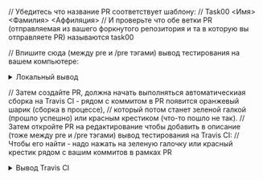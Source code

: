 // Убедитесь что название PR соответствует шаблону:
// Task00 <Имя> <Фамилия> <Аффиляция>
// И проверьте что обе ветки PR (отправляемая из вашего форкнутого репозитория и та в которую вы отправляете PR) называются task00

// Впишите сюда (между pre и /pre тэгами) вывод тестирования на вашем компьютере:

<details><summary>Локальный вывод</summary><p>

<pre>
Number of OpenCL platforms: 1
Platform #1/1
        Platform name: Intel(R) CPU Runtime for OpenCL(TM) Applications
        Vendor name: Intel(R) Corporation
        Number of Devices: 1
        Device #1/1
                Device name: Intel(R) Core(TM) i5-8250U CPU @ 1.60GHz
                Device type: 2
                Device memory: 8251219968 bytes
                Device is available
                Device version: OpenCL 2.1 (Build 0)
                Driver version: 18.1.0.0920
</pre>

</p></details>

// Затем создайте PR, должна начать выполняться автоматическиая сборка на Travis CI - рядом с коммитом в PR появится оранжевый шарик (сборка в процессе),
// который потом станет зеленой галкой (прошло успешно) или красным крестиком (что-то пошло не так).
// Затем откройте PR на редактирование чтобы добавить в описание (тоже между pre и /pre тэгами) вывод тестирования на Travis CI:
// Чтобы его найти - надо нажать на зеленую галочку или красный крестик рядом с вашим коммитов в рамках PR

<details><summary>Вывод Travis CI</summary><p>

<pre>
$ ./enumDevices
Number of OpenCL platforms: 1
Platform #1/1
    Platform name: 
The command "./enumDevices" exited with 0.
</pre>

</p></details>
